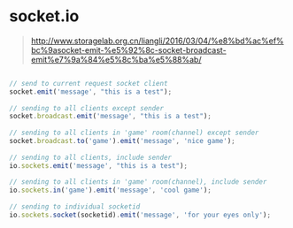 # socket.io
> http://www.storagelab.org.cn/liangli/2016/03/04/%e8%bd%ac%ef%bc%9asocket-emit-%e5%92%8c-socket-broadcast-emit%e7%9a%84%e5%8c%ba%e5%88%ab/
```js

// send to current request socket client
socket.emit('message', "this is a test");
 
// sending to all clients except sender
socket.broadcast.emit('message', "this is a test");
 
// sending to all clients in 'game' room(channel) except sender
socket.broadcast.to('game').emit('message', 'nice game');
 
// sending to all clients, include sender
io.sockets.emit('message', "this is a test");
 
// sending to all clients in 'game' room(channel), include sender
io.sockets.in('game').emit('message', 'cool game');
 
// sending to individual socketid
io.sockets.socket(socketid).emit('message', 'for your eyes only');

```